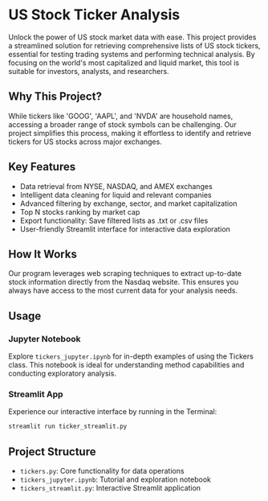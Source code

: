 # US Stock Ticker Analysis

Unlock the power of US stock market data with ease. This project provides a streamlined solution for retrieving comprehensive lists of US stock tickers, essential for testing trading systems and performing technical analysis. By focusing on the world's most capitalized and liquid market, this tool is suitable for investors, analysts, and researchers.

## Why This Project?
While tickers like 'GOOG', 'AAPL', and 'NVDA' are household names, accessing a broader range of stock symbols can be challenging. Our project simplifies this process, making it effortless to identify and retrieve tickers for US stocks across major exchanges.

## Key Features
- Data retrieval from NYSE, NASDAQ, and AMEX exchanges
- Intelligent data cleaning for liquid and relevant companies
- Advanced filtering by exchange, sector, and market capitalization
- Top N stocks ranking by market cap
- Export functionality: Save filtered lists as .txt or .csv files
- User-friendly Streamlit interface for interactive data exploration

## How It Works
Our program leverages web scraping techniques to extract up-to-date stock information directly from the Nasdaq website. This ensures you always have access to the most current data for your analysis needs.

## Usage

### Jupyter Notebook
Explore `tickers_jupyter.ipynb` for in-depth examples of using the Tickers class. This notebook is ideal for understanding method capabilities and conducting exploratory analysis.

### Streamlit App
Experience our interactive interface by running in the Terminal:
```sh
streamlit run ticker_streamlit.py
```

## Project Structure
- `tickers.py`: Core functionality for data operations
- `tickers_jupyter.ipynb`: Tutorial and exploration notebook
- `tickers_streamlit.py`: Interactive Streamlit application

